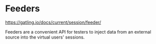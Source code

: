 # Feeders

https://gatling.io/docs/current/session/feeder/

Feeders are a convenient API for testers to inject data from an external source into the virtual users' sessions.
